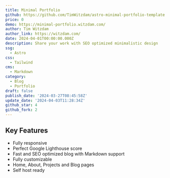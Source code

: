 ```yaml
---
title: Minimal Portfolio
github: https://github.com/TimWitzdam/astro-minimal-portfolio-template
price: 0
demo: https://minimal-portfolio.witzdam.com/
author: Tim Witzdam
author_link: https://witzdam.com/
date: 2024-04-01T00:00:00.000Z
description: Share your work with SEO optimized minimalistic design
ssg:
  - Astro
css:
  - Tailwind
cms:
  - Markdown
category:
  - Blog
  - Portfolio
draft: false
publish_date: '2024-03-27T08:45:58Z'
update_date: '2024-04-03T11:28:34Z'
github_star: 4
github_fork: 2
---
```


## Key Features

- Fully responsive
- Perfect Google Lighthouse score
- Fast and SEO optimized blog with Markdown support
- Fully customizable
- Home, About, Projects and Blog pages
- Self host ready
